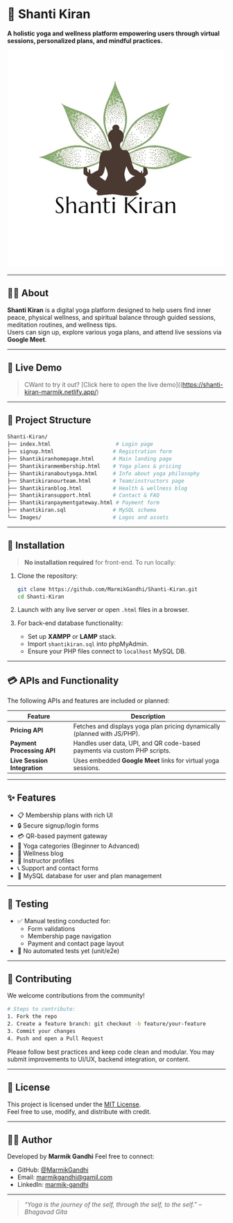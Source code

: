 
# 🌿 Shanti Kiran

**A holistic yoga and wellness platform empowering users through virtual sessions, personalized plans, and mindful practices.**

![Shanti Kiran Logo](images/shantikiranlogo.jpg)

---

## 🧘‍♀️ About

**Shanti Kiran** is a digital yoga platform designed to help users find inner peace, physical wellness, and spiritual balance through guided sessions, meditation routines, and wellness tips.  
Users can sign up, explore various yoga plans, and attend live sessions via **Google Meet**.

---

## 🚀 Live Demo

> CWant to try it out? [Click here to open the live demo]((https://shanti-kiran-marmik.netlify.app/)

---

## 📂 Project Structure

```bash
Shanti-Kiran/
├── index.html                     # Login page
├── signup.html                   # Registration form
├── Shantikiranhomepage.html      # Main landing page
├── Shantikiranmembership.html    # Yoga plans & pricing
├── Shantikiranaboutyoga.html     # Info about yoga philosophy
├── Shantikiranourteam.html       # Team/instructors page
├── Shantikiranblog.html          # Health & wellness blog
├── Shantikiransupport.html       # Contact & FAQ
├── Shantikiranpaymentgateway.html # Payment form
├── shantikiran.sql               # MySQL schema
└── Images/                       # Logos and assets
```

---

## 🔧 Installation

> **No installation required** for front-end. To run locally:

1. Clone the repository:
   ```bash
   git clone https://github.com/MarmikGandhi/Shanti-Kiran.git
   cd Shanti-Kiran
   ```

2. Launch with any live server or open `.html` files in a browser.

3. For back-end database functionality:
   - Set up **XAMPP** or **LAMP** stack.
   - Import `shantikiran.sql` into phpMyAdmin.
   - Ensure your PHP files connect to `localhost` MySQL DB.

---

## 💳 APIs and Functionality

The following APIs and features are included or planned:

| Feature                  | Description                                                                 |
|--------------------------|-----------------------------------------------------------------------------|
| **Pricing API**          | Fetches and displays yoga plan pricing dynamically (planned with JS/PHP).  |
| **Payment Processing API** | Handles user data, UPI, and QR code-based payments via custom PHP scripts. |
| **Live Session Integration** | Uses embedded **Google Meet** links for virtual yoga sessions.             |

---

## ✨ Features

- 📋 Membership plans with rich UI
- 🔒 Secure signup/login forms
- 💳 QR-based payment gateway
- 🧘 Yoga categories (Beginner to Advanced)
- 📰 Wellness blog
- 👥 Instructor profiles
- 📞 Support and contact forms
- 📁 MySQL database for user and plan management

---

## 🧪 Testing

- ✅ Manual testing conducted for:
  - Form validations
  - Membership page navigation
  - Payment and contact page layout
- 🚫 No automated tests yet (unit/e2e)

---

## 🤝 Contributing

We welcome contributions from the community!

```bash
# Steps to contribute:
1. Fork the repo
2. Create a feature branch: git checkout -b feature/your-feature
3. Commit your changes
4. Push and open a Pull Request
```

Please follow best practices and keep code clean and modular. You may submit improvements to UI/UX, backend integration, or content.

---

## 🪪 License

This project is licensed under the [MIT License](LICENSE).  
Feel free to use, modify, and distribute with credit.

---

## 🙋‍♀️ Author

Developed by **Marmik Gandhi** Feel free to connect:   
- GitHub: [@MarmikGandhi](https://github.com/MarmikGandhi)
- Email: [marmikgandhi@gamil.com](mailto:marmikgandhi@gamil.com)
- LinkedIn: [marmik-gandhi](https://www.linkedin.com/in/marmik-gandhi-006a55323/)
---

> *“Yoga is the journey of the self, through the self, to the self.”* – _Bhagavad Gita_
